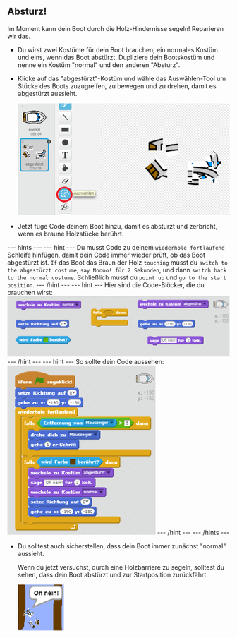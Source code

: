 ## Absturz!

Im Moment kann dein Boot durch die Holz-Hindernisse segeln! Reparieren wir das.

+ Du wirst zwei Kostüme für dein Boot brauchen, ein normales Kostüm und eins, wenn das Boot abstürzt. Dupliziere dein Bootskostüm und nenne ein Kostüm "normal" und den anderen "Absturz".

+ Klicke auf das "abgestürzt"-Kostüm und wähle das Auswählen-Tool um Stücke des Boots zuzugreifen, zu bewegen und zu drehen, damit es abgestürzt aussieht.
    
    ![screenshot](images/boat-hit-costume.png)

+ Jetzt füge Code deinem Boot hinzu, damit es absturzt und zerbricht, wenn es braune Holzstücke berührt.

\--- hints \--- \--- hint \--- Du musst Code zu deinem `wiederhole fortlaufend` Schleife hinfügen, damit dein Code immer wieder prüft, ob das Boot abgestürzt ist. `If` das Boot das Braun der Holz `touching` musst du `switch to the abgestürzt costume`, `say Noooo! für 2 Sekunden`, und dann `switch back to the normal costume`. Schließlich musst du `point up` und `go to the start position`. \--- /hint \--- \--- hint \--- Hier sind die Code-Blöcker, die du brauchen wirst: ![screenshot](images/boat-hit-blocks.png) \--- /hint \--- \--- hint \--- So sollte dein Code aussehen: ![screenshot](images/boat-hit-code.png) \--- /hint \--- \--- /hints \---

+ Du solltest auch sicherstellen, dass dein Boot immer zunächst "normal" aussieht.
    
    Wenn du jetzt versuchst, durch eine Holzbarriere zu segeln, solltest du sehen, dass dein Boot abstürzt und zur Startposition zurückfährt.
    
    ![screenshot](images/boat-crash.png)